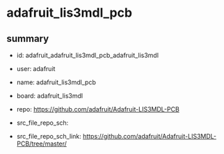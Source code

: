 # adafruit_lis3mdl_pcb
 
## summary 
* id: adafruit_adafruit_lis3mdl_pcb_adafruit_lis3mdl
* user: adafruit
* name: adafruit_lis3mdl_pcb
* board: adafruit_lis3mdl
* repo: https://github.com/adafruit/Adafruit-LIS3MDL-PCB



* src_file_repo_sch: 
* src_file_repo_sch_link: https://github.com/adafruit/Adafruit-LIS3MDL-PCB/tree/master/






